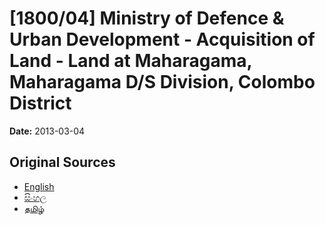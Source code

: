 # [1800/04] Ministry of Defence & Urban Development - Acquisition of Land - Land at Maharagama, Maharagama D/S Division, Colombo District

**Date:** 2013-03-04

## Original Sources

- [English](https://documents.gov.lk/view/extra-gazettes/2013/3/1800-04_E.pdf)
- [සිංහල](https://documents.gov.lk/view/extra-gazettes/2013/3/1800-04_S.pdf)
- [தமிழ்](https://documents.gov.lk/view/extra-gazettes/2013/3/1800-04_T.pdf)
